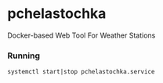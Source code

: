 # pchelastochka
Docker-based Web Tool For Weather Stations

### Running
    systemctl start|stop pchelastochka.service
   
